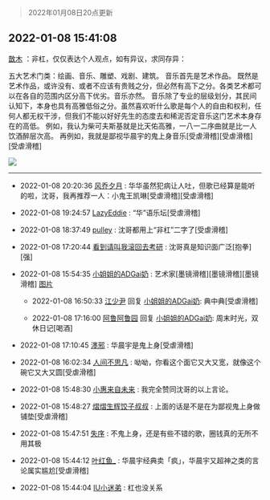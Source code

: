 > 2022年01月08日20点更新
<link rel="stylesheet" href="https://cdn.jsdelivr.net/gh/taotie6/sampleJSON@main/css/photo_show.css">
<meta name="referrer" content="no-referrer" />


 ## 2022-01-08 15:41:08 

 [㪚木](https://www.coolapk.com/feed/32680728?shareKey=OTJmMTMyNjdmZjQ3NjFkOTQ0MGI~) ：非杠，仅仅表达个人观点，如有异议，求同存异：

五大艺术门类：绘画、音乐、雕塑、戏剧、建筑。
音乐首先是艺术作品。
既然是艺术作品，或许没有、或者不应该有贵贱之分，但必然有高下之分。各类艺术都可以在各自的范围内区分高下优劣。音乐亦然。
音乐除了专业的层级划分，其民间认知下<!--break-->，本身也具有高雅低俗之分。虽然喜欢听什么歌是每个人的自由和权利，任何人都无权干涉，但我们不能以好好先生的态度去和稀泥否定音乐这门艺术本身存在的高低。
例如，我认为柴可夫斯基就是比天佑高雅，一八一二序曲就是比一人饮酒醉层次高。
再例如，我就是鄙视华晨宇的鬼上身音乐[受虐滑稽][受虐滑稽][受虐滑稽] 

<div class="album">
<img class="img-item" src="http://image.coolapk.com/feed/2019/1230/19/2467968_5d40213d_4781_8657@480x270.gif" />
</div>

 ------- 

- 2022-01-08 20:20:36 [风乔夕月](uid=2725527) : 华华虽然犯病让人吐，但歌已经算是能听的啦，沈哥，我再推荐一人：小鬼王凯琳[受虐滑稽][受虐滑稽] 

- 2022-01-08 19:24:57 [LazyEddie](uid=1254742) : “华”语乐坛[受虐滑稽] 

- 2022-01-08 18:37:49 [pulley](uid=391132) : 沈哥都用上“非杠”二字了[受虐滑稽] 

- 2022-01-08 17:20:44 [看到请叫我滚回去考研](uid=3241499) : 沈哥真是知识面广泛[抱拳][强] 

- 2022-01-08 15:54:35 [小姐姐的ADGai奶](uid=1701309) : 艺术家[墨镜滑稽][墨镜滑稽][墨镜滑稽] [图片](http://image.coolapk.com/feed/2022/0108/15/1701309_9cebee72_8475_0337_332@1080x2400.jpeg)

    - 2022-01-08 16:50:33 [江少尹](uid=3524927) 回复 [小姐姐的ADGai奶](uid=1701309): 典中典[受虐滑稽] 

    - 2022-01-08 17:16:00 [阿鲁阿鲁园](uid=8744023) 回复 [小姐姐的ADGai奶](uid=1701309): 周末时光，双休日记[喝酒] 

- 2022-01-08 17:10:45 [濹邪](uid=1210426) : 华晨宇是鬼上身[受虐滑稽] 

- 2022-01-08 16:02:34 [人间不思凡](uid=2080265) : 呦呦，你看这个面它又大又宽，就像这个碗它又大又圆[受虐滑稽] 

- 2022-01-08 15:48:30 [小惠来自未来](uid=847097) : 我完全赞同沈哥的以上言论。 

- 2022-01-08 15:48:27 [熠熠生辉饺子叔叔](uid=2476035) : 上面的话是不是在为鄙视鬼上身做铺垫[受虐滑稽] 

- 2022-01-08 15:47:51 [失序](uid=1009107) : 不鬼上身，还是有些不错的歌，圈钱真的无所不用其极 

- 2022-01-08 15:44:12 [叶红鱼_](uid=728808) : 华晨宇经典卖「疯」，华晨宇又超神之类的言论属实尴尬[受虐滑稽] 

- 2022-01-08 15:44:04 [IU小迷弟](uid=2571083) : 杠也没关系 

